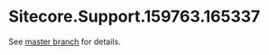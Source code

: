 # Sitecore.Support.159763.165337

See [master branch](https://github.com/sitecoresupport/Sitecore.Support.159763.165337) for details.